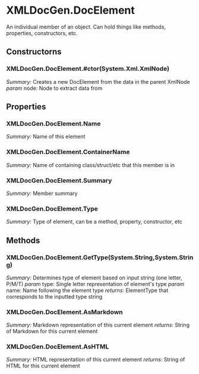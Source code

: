 # XMLDocGen.DocElement
An individual member of an object. Can hold things like methods, properties, constructors, etc.
## Constructorns
### XMLDocGen.DocElement.#ctor(System.Xml.XmlNode)
*Summary:* Creates a new DocElement from the data in the parent XmlNode
*param* node: Node to extract data from

## Properties
### XMLDocGen.DocElement.Name
*Summary:* Name of this element

### XMLDocGen.DocElement.ContainerName
*Summary:* Name of containing class/struct/etc that this member is in

### XMLDocGen.DocElement.Summary
*Summary:* Member summary

### XMLDocGen.DocElement.Type
*Summary:* Type of element, can be a method, property, constructor, etc

## Methods
### XMLDocGen.DocElement.GetType(System.String,System.String)
*Summary:* Determines type of element based on input string (one letter, P/M/T)
*param* type: Single letter representation of element's type
*param* name: Name following the element type
*returns:* ElementType that corresponds to the inputted type string

### XMLDocGen.DocElement.AsMarkdown
*Summary:* Markdown representation of this current element
*returns:* String of Markdown for this current element

### XMLDocGen.DocElement.AsHTML
*Summary:* HTML representation of this current element
*returns:* String of HTML for this current element


